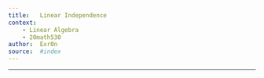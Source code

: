 ```yaml
---
title:   Linear Independence
context:
	- Linear Algebra
	- 20math530
author:  Exr0n
source:  #index
---
```


---
